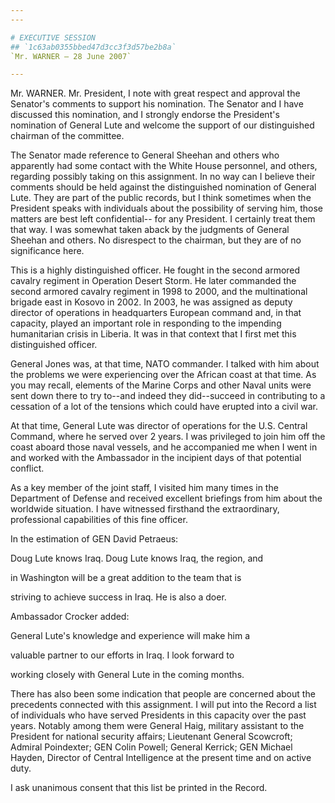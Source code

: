 ```yaml
---
---

# EXECUTIVE SESSION
## `1c63ab0355bbed47d3cc3f3d57be2b8a`
`Mr. WARNER — 28 June 2007`

---
```



Mr. WARNER. Mr. President, I note with great respect and approval the 
Senator's comments to support his nomination. The Senator and I have 
discussed this nomination, and I strongly endorse the President's 
nomination of General Lute and welcome the support of our distinguished 
chairman of the committee.

The Senator made reference to General Sheehan and others who 
apparently had some contact with the White House personnel, and others, 
regarding possibly taking on this assignment. In no way can I believe 
their comments should be held against the distinguished nomination of 
General Lute. They are part of the public records, but I think 
sometimes when the President speaks with individuals about the 
possibility of serving him, those matters are best left confidential--
for any President. I certainly treat them that way. I was somewhat 
taken aback by the judgments of General Sheehan and others. No 
disrespect to the chairman, but they are of no significance here.

This is a highly distinguished officer. He fought in the second 
armored cavalry regiment in Operation Desert Storm. He later commanded 
the second armored cavalry regiment in 1998 to 2000, and the 
multinational brigade east in Kosovo in 2002. In 2003, he was assigned 
as deputy director of operations in headquarters European command and, 
in that capacity, played an important role in responding to the 
impending humanitarian crisis in Liberia. It was in that context that I 
first met this distinguished officer.

General Jones was, at that time, NATO commander. I talked with him 
about the problems we were experiencing over the African coast at that 
time. As you may recall, elements of the Marine Corps and other Naval 
units were sent down there to try to--and indeed they did--succeed in 
contributing to a cessation of a lot of the tensions which could have 
erupted into a civil war.

At that time, General Lute was director of operations for the U.S. 
Central Command, where he served over 2 years. I was privileged to join 
him off the coast aboard those naval vessels, and he accompanied me 
when I went in and worked with the Ambassador in the incipient days of 
that potential conflict.

As a key member of the joint staff, I visited him many times in the 
Department of Defense and received excellent briefings from him about 
the worldwide situation. I have witnessed firsthand the extraordinary, 
professional capabilities of this fine officer.

In the estimation of GEN David Petraeus:




 Doug Lute knows Iraq. Doug Lute knows Iraq, the region, and 


 in Washington will be a great addition to the team that is 


 striving to achieve success in Iraq. He is also a doer.


Ambassador Crocker added:




 General Lute's knowledge and experience will make him a 


 valuable partner to our efforts in Iraq. I look forward to 


 working closely with General Lute in the coming months.


There has also been some indication that people are concerned about 
the precedents connected with this assignment. I will put into the 
Record a list of individuals who have served Presidents in this 
capacity over the past years. Notably among them were General Haig, 
military assistant to the President for national security affairs; 
Lieutenant General Scowcroft; Admiral Poindexter; GEN Colin Powell; 
General Kerrick; GEN Michael Hayden, Director of Central Intelligence 
at the present time and on active duty.

I ask unanimous consent that this list be printed in the Record.